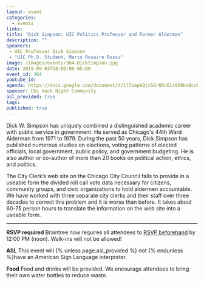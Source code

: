 ```yaml
---
layout: event
categories:
  - events
links:
title: "Dick Simpson: UIC Politics Professor and Former Alderman"
description: ""
speakers:
 - UIC Professor Dick Simpson
 - "UIC Ph.D. Student, Marco Rosaire Rossi"
image: /images/events/364-DickSimpson.jpg
date: 2019-09-03T18:00:00-05:00
event_id: 364
youtube_id: 
agenda: https://docs.google.com/document/d/1f3sapkQjcSGr6Rc61x959bzQczhELCZUm8cVSq_ctwg/edit?usp=sharing
sponsor: Chi Hack Night Community
asl_provided: true
tags:
published: true
---
```


Dick W. Simpson has uniquely combined a distinguished academic career with public service in government. He served as Chicago's 44th Ward Alderman from 1971 to 1979. During the past 50 years, Dick Simpson has published numerous studies on elections, voting patterns of elected officials, local government, public policy, and government budgeting. He is also author or co-author of more than 20 books on political action, ethics, and politics.

The City Clerk’s web site on the Chicago City Council fails to provide in a useable form the divided roll call vote data necessary for citizens, community groups, and civic organizations to hold aldermen accountable.  We have worked with three separate city clerks and their staff over three decades to correct this problem and it is worse than before.  It takes about 60-75 person hours to translate the information on the web site into a useable form.


---

**RSVP required** Braintree now requires all attendees to [RSVP beforehand]({{site.rsvp_url}}) by 12:00 PM (noon). Walk-ins will not be allowed!

**ASL** This event will {% unless page.asl_provided %} not {% endunless %}have an American Sign Language interpreter.

**Food** Food and drinks will be provided. We encourage attendees to bring their own water bottles to reduce waste.
